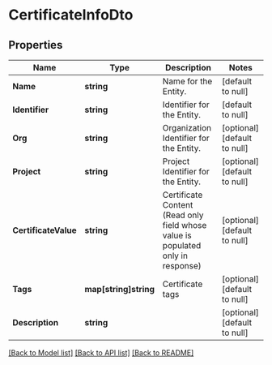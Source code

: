 # CertificateInfoDto

## Properties
Name | Type | Description | Notes
------------ | ------------- | ------------- | -------------
**Name** | **string** | Name for the Entity. | [default to null]
**Identifier** | **string** | Identifier for the Entity. | [default to null]
**Org** | **string** | Organization Identifier for the Entity. | [optional] [default to null]
**Project** | **string** | Project Identifier for the Entity. | [optional] [default to null]
**CertificateValue** | **string** | Certificate Content (Read only field whose value is populated only in response) | [optional] [default to null]
**Tags** | **map[string]string** | Certificate tags | [optional] [default to null]
**Description** | **string** |  | [optional] [default to null]

[[Back to Model list]](../README.md#documentation-for-models) [[Back to API list]](../README.md#documentation-for-api-endpoints) [[Back to README]](../README.md)

